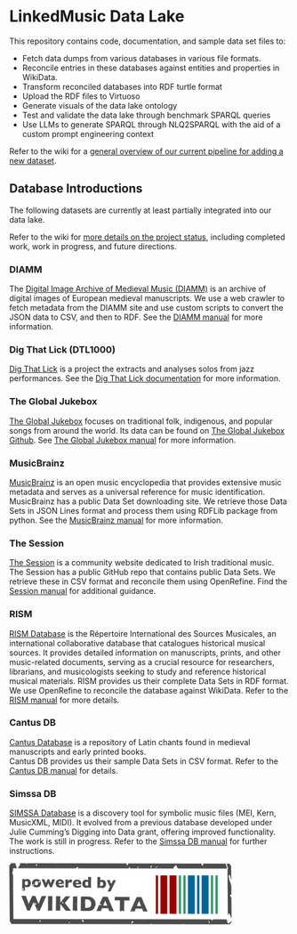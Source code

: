 # LinkedMusic Data Lake

This repository contains code, documentation, and sample data set files to:
- Fetch data dumps from various databases in various file formats.
- Reconcile entries in these databases against entities and properties in WikiData.
- Transform reconciled databases into RDF turtle format
- Upload the RDF files to Virtuoso
- Generate visuals of the data lake ontology
- Test and validate the data lake through benchmark SPARQL queries
- Use LLMs to generate SPARQL through NLQ2SPARQL with the aid of a custom prompt engineering context

Refer to the wiki for a [general overview of our current pipeline for adding a new dataset](https://github.com/DDMAL/linkedmusic-datalake/wiki/Current-Pipeline-for-Adding-a-New-Dataset).

## Database Introductions

The following datasets are currently at least partially integrated into our data lake.

Refer to the wiki for [more details on the project status](https://github.com/DDMAL/linkedmusic-datalake/wiki/Project-Status), including completed work, work in progress, and future directions.

### DIAMM
The [Digital Image Archive of Medieval Music (DIAMM)](https://www.diamm.ac.uk/) is an archive of digital images of European medieval manuscripts. We use a web crawler to fetch metadata from the DIAMM site and use custom scripts to convert the JSON data to CSV, and then to RDF. See the [DIAMM manual](/diamm/README.md) for more information.

### Dig That Lick (DTL1000)
[Dig That Lick](https://dig-that-lick.eecs.qmul.ac.uk/) is a project the extracts and analyses solos from jazz performances. See the [Dig That Lick documentation](/dtl) for more information.

### The Global Jukebox
[The Global Jukebox](theglobaljukebox.org/) focuses on traditional folk, indigenous, and popular songs from around the world. Its data can be found on [The Global Jukebox Github](https://github.com/theglobaljukebox). See [The Global Jukebox manual](/theglobaljukebox/README.md) for more information.

### MusicBrainz  
[MusicBrainz](https://musicbrainz.org/) is an open music encyclopedia that provides extensive music metadata and serves as a universal reference for music identification.  
MusicBrainz has a public Data Set downloading site. We retrieve those Data Sets in JSON Lines format and process them using RDFLib package from python.
See the [MusicBrainz manual](/musicbrainz/README.md) for more information.

### The Session  
[The Session](https://thesession.org/) is a community website dedicated to Irish traditional music. 
The Session has a public GitHub repo that contains public Data Sets. We retrieve these in CSV format and reconcile them using OpenRefine.
Find the [Session manual](/thesession/README.md) for additional guidance.

### RISM
[RISM Database](https://www.rism.info/) is the Répertoire International des Sources Musicales, an international collaborative database that catalogues historical musical sources. It provides detailed information on manuscripts, prints, and other music-related documents, serving as a crucial resource for researchers, librarians, and musicologists seeking to study and reference historical musical materials.
RISM provides us their complete Data Sets in RDF format. We use OpenRefine to reconcile the database against WikiData.
Refer to the [RISM manual](/rism/README.md) for more details.

### Cantus DB  
[Cantus Database](https://cantusdatabase.org/) is a repository of Latin chants found in medieval manuscripts and early printed books.  
Cantus DB provides us their sample Data Sets in CSV format.
Refer to the [Cantus DB manual](/cantus/README.md) for details.

### Simssa DB  
[SIMSSA Database](https://db.simssa.ca/) is a discovery tool for symbolic music files (MEI, Kern, MusicXML, MIDI). It evolved from a previous database developed under Julie Cumming’s Digging into Data grant, offering improved functionality.
The work is still in progress.
Refer to the [Simssa DB manual](/simssa/README.md) for further instructions.

<img src="images/wikidata_stamp_light.svg" alt="wikidata_stamp" width="400"/>
